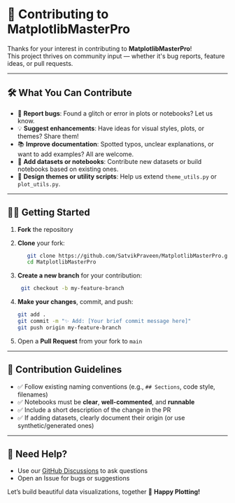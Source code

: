 # 🙌 Contributing to MatplotlibMasterPro

Thanks for your interest in contributing to **MatplotlibMasterPro**!  
This project thrives on community input — whether it's bug reports, feature ideas, or pull requests.

---

## 🛠 What You Can Contribute

- 🐛 **Report bugs**: Found a glitch or error in plots or notebooks? Let us know.
- 💡 **Suggest enhancements**: Have ideas for visual styles, plots, or themes? Share them!
- 📚 **Improve documentation**: Spotted typos, unclear explanations, or want to add examples? All are welcome.
- 🧪 **Add datasets or notebooks**: Contribute new datasets or build notebooks based on existing ones.
- 🎨 **Design themes or utility scripts**: Help us extend `theme_utils.py` or `plot_utils.py`.

---

## 🧑‍💻 Getting Started

1. **Fork** the repository
2. **Clone** your fork:

    ```bash
       git clone https://github.com/SatvikPraveen/MatplotlibMasterPro.git
       cd MatplotlibMasterPro
    ```

3. **Create a new branch** for your contribution:

    ```bash
     git checkout -b my-feature-branch
    ```

4. **Make your changes**, commit, and push:

    ```bash
    git add .
    git commit -m "✨ Add: [Your brief commit message here]"
    git push origin my-feature-branch
    ```

5. Open a **Pull Request** from your fork to `main`

---

## 🧪 Contribution Guidelines

* ✅ Follow existing naming conventions (e.g., `## Sections`, code style, filenames)
* ✅ Notebooks must be **clear**, **well-commented**, and **runnable**
* ✅ Include a short description of the change in the PR
* ✅ If adding datasets, clearly document their origin (or use synthetic/generated ones)

---

## 💬 Need Help?

* Use our [GitHub Discussions](https://github.com/SatvikPraveen/MatplotlibMasterPro/discussions) to ask questions
* Open an Issue for bugs or suggestions

Let’s build beautiful data visualizations, together 🚀
**Happy Plotting!**

```
